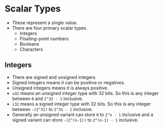 # Scalar Types
- These represent a single value.
- There are four primary scalar types.
	- Integers
	- Floating-point numbers
	- Booleans
	- Characters
## Integers
- There are signed and unsigned integers.
- Signed integers means it can be positive or negatives.
- Unsigned integers means it is always positive.
- `u32` means an unsigned integer type with 32 bits. So this is any integer between `0` and `2^32 - 1` inclusive.
- `i32` means a signed integer type with 32 bits. So this is any integer between `-(2^31)` to `2^31 - 1` inclusive.
- Generally an unsigned variant can store `0` to `2^n - 1` inclusive and a signed variant can store `-(2^(n-1))` to `2^(n-1) - 1` inclusive.